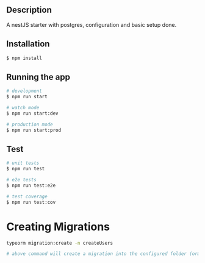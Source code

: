 
## Description

A nestJS starter with postgres, configuration and basic setup done.

## Installation

```bash
$ npm install
```

## Running the app

```bash
# development
$ npm run start

# watch mode
$ npm run start:dev

# production mode
$ npm run start:prod
```

## Test

```bash
# unit tests
$ npm run test

# e2e tests
$ npm run test:e2e

# test coverage
$ npm run test:cov
```

# Creating Migrations
```bash
typeorm migration:create -n createUsers 

# above command will create a migration into the configured folder (ormconfig.json has the config for this)
```
## 
